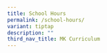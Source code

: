 ```yaml
---
title: School Hours
permalink: /school-hours/
variant: tiptap
description: ""
third_nav_title: MK Curriculum
---
```

